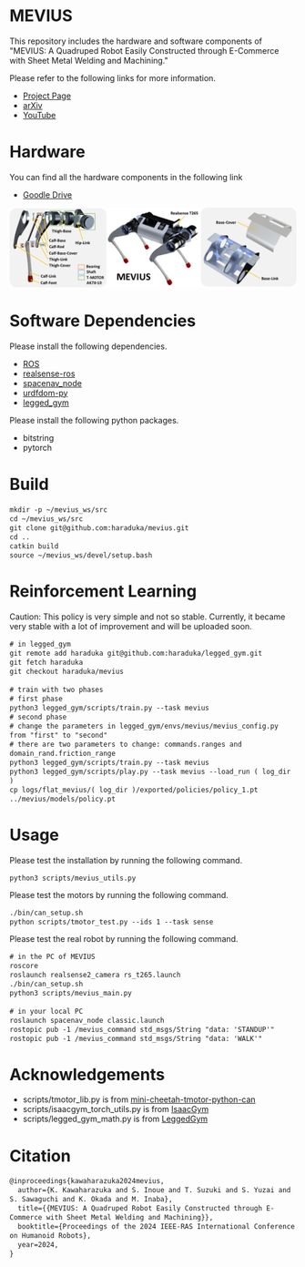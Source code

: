 # MEVIUS
This repository includes the hardware and software components of "MEVIUS: A Quadruped Robot Easily Constructed through E-Commerce with Sheet Metal Welding and Machining."

Please refer to the following links for more information.
- [Project Page](https://haraduka.github.io/mevius-hardware)
- [arXiv](https://arxiv.org/abs/2409.14721)
- [YouTube](https://www.youtube.com/watch?v=XXJ4EK3Y4zQ)

# Hardware

You can find all the hardware components in the following link
- [Goodle Drive](https://drive.google.com/drive/folders/18i6CWtUG8fkY0rCcbjN5WiUYItjIX0WM?usp=sharing)

![](./imgs/design.png)

# Software Dependencies
Please install the following dependencies.
- [ROS](https://www.ros.org/)
- [realsense-ros](https://github.com/IntelRealSense/realsense-ros/tree/ros1-legacy)
- [spacenav_node](https://wiki.ros.org/spacenav_node)
- [urdfdom-py](https://github.com/ros/urdf_parser_py)
- [legged_gym](https://github.com/leggedrobotics/legged_gym)

Please install the following python packages.
- bitstring
- pytorch

# Build
```
mkdir -p ~/mevius_ws/src
cd ~/mevius_ws/src
git clone git@github.com:haraduka/mevius.git
cd ..
catkin build
source ~/mevius_ws/devel/setup.bash
```

# Reinforcement Learning
Caution: This policy is very simple and not so stable. Currently, it became very stable with a lot of improvement and will be uploaded soon.

```
# in legged_gym
git remote add haraduka git@github.com:haraduka/legged_gym.git
git fetch haraduka
git checkout haraduka/mevius

# train with two phases
# first phase
python3 legged_gym/scripts/train.py --task mevius
# second phase
# change the parameters in legged_gym/envs/mevius/mevius_config.py from "first" to "second"
# there are two parameters to change: commands.ranges and domain_rand.friction_range
python3 legged_gym/scripts/train.py --task mevius
python3 legged_gym/scripts/play.py --task mevius --load_run ( log_dir )
cp logs/flat_mevius/( log_dir )/exported/policies/policy_1.pt ../mevius/models/policy.pt

```

# Usage
Please test the installation by running the following command.
```
python3 scripts/mevius_utils.py
```
Please test the motors by running the following command.
```
./bin/can_setup.sh
python scripts/tmotor_test.py --ids 1 --task sense
```
Please test the real robot by running the following command.
```
# in the PC of MEVIUS
roscore
roslaunch realsense2_camera rs_t265.launch
./bin/can_setup.sh
python3 scripts/mevius_main.py

# in your local PC
roslaunch spacenav_node classic.launch
rostopic pub -1 /mevius_command std_msgs/String "data: 'STANDUP'"
rostopic pub -1 /mevius_command std_msgs/String "data: 'WALK'"
```

# Acknowledgements
- scripts/tmotor_lib.py is from [mini-cheetah-tmotor-python-can](https://github.com/dfki-ric-underactuated-lab/mini-cheetah-tmotor-python-can)
- scripts/isaacgym_torch_utils.py is from [IsaacGym](https://developer.nvidia.com/isaac-gym)
- scripts/legged_gym_math.py is from [LeggedGym](https://github.com/leggedrobotics/legged_gym)

# Citation
```
@inproceedings{kawaharazuka2024mevius,
  author={K. Kawaharazuka and S. Inoue and T. Suzuki and S. Yuzai and S. Sawaguchi and K. Okada and M. Inaba},
  title={{MEVIUS: A Quadruped Robot Easily Constructed through E-Commerce with Sheet Metal Welding and Machining}},
  booktitle={Proceedings of the 2024 IEEE-RAS International Conference on Humanoid Robots},
  year=2024,
}
```
